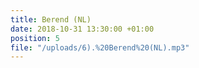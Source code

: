 ```yaml
---
title: Berend (NL)
date: 2018-10-31 13:30:00 +01:00
position: 5
file: "/uploads/6).%20Berend%20(NL).mp3"
---
```


